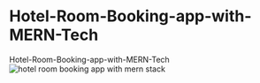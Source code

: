 # Hotel-Room-Booking-app-with-MERN-Tech
Hotel-Room-Booking-app-with-MERN-Tech
<img src="https://i.postimg.cc/QMckHX3d/screencapture-localhost-3000-2023-12-08-18-28-50.png" alt="hotel room booking app with mern stack"/>
